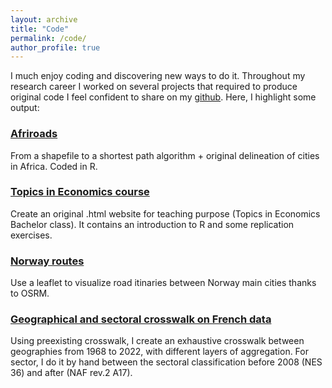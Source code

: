 ```yaml
---
layout: archive
title: "Code"
permalink: /code/
author_profile: true
---
```


I much enjoy coding and discovering new ways to do it. Throughout my research career I worked on several projects that required to produce original code I feel confident to share on my [github](https://github.com/mateomoglia). Here, I highlight some output:

### [Afriroads](https://github.com/mateomoglia/afriroads)
 
From a shapefile to a shortest path algorithm + original delineation of cities in Africa. Coded in R. 


### [Topics in Economics course](https://mateomoglia.github.io/2025_eco1s002/home.html)


Create an original .html website for teaching purpose (Topics in Economics Bachelor class). It contains an introduction to R and some replication exercises.

### [Norway routes](https://github.com/mateomoglia/osrm_norway)

Use a leaflet to visualize road itinaries between Norway main cities thanks to OSRM.

### [Geographical and sectoral crosswalk on French data](https://github.com/mateomoglia/crosswalk)

Using preexisting crosswalk, I create an exhaustive crosswalk between geographies from 1968 to 2022, with different layers of aggregation. For sector, I do it by hand between the sectoral classification before 2008 (NES 36) and after (NAF rev.2 A17).
